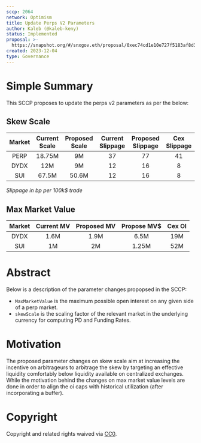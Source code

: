 ```yaml
---
sccp: 2064
network: Optimism
title: Update Perps V2 Parameters
author: Kaleb (@kaleb-keny)
status: Implemented
proposal: >-
  https://snapshot.org/#/snxgov.eth/proposal/0xec74cd1e10e727f5183af8d32ce78d4433e018b58ab88cc304346c04ac2f1bad
created: 2023-12-04
type: Governance
---
```


# Simple Summary

This SCCP proposes to update the perps v2 parameters as per the below:

## Skew Scale

| **Market** | **Current Scale** | **Proposed Scale** | **Current Slippage** | **Proposed Slippage** | **Cex Slippage** |
|:----------:|:-----------------:|:------------------:|:--------------------:|:---------------------:|:----------------:|
|    PERP    |     18.75M        |      9M            |           37         |            77         |        41        |
|    DYDX    |     12M           |      9M            |           12         |            16         |        8         |
|    SUI     |     67.5M         |      50.6M         |           12         |            16         |        8         |

*Slippage in bp per 100k$ trade*

## Max Market Value

| **Market** | **Current MV** | **Proposed MV** | **Propose MV$** | **Cex OI** |
|:----------:|:--------------:|:---------------:|:---------------:|:----------:|
|    DYDX    |      1.6M      |      1.9M       |    6.5M         |   19M      |
|    SUI     |      1M        |      2M         |    1.25M        |   52M      |


# Abstract

Below is a description of the parameter changes propopsed in the SCCP:
- `MaxMarketValue` is the maximum possible open interest on any given side of a perp market.
- `skewScale` is the scaling factor of the relevant market in the underlying currency for computing PD and Funding Rates.

# Motivation

The proposed parameter changes on skew scale aim at increasing the incentive on arbitrageurs to arbitrage the skew by targeting an effective liquidity comfortably below liquidity available on centralized exchanges. While the motivation behind the changes on max market value levels are done in order to align the oi caps with historical utilization (after incorporating a buffer). 

# Copyright

Copyright and related rights waived via [CC0](https://creativecommons.org/publicdomain/zero/1.0/).


